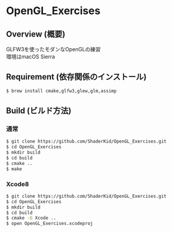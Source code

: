 # OpenGL_Exercises

## Overview (概要)
GLFW3を使ったモダンなOpenGLの練習  
環境はmacOS Sierra

## Requirement (依存関係のインストール)
```sh
$ brew install cmake,glfw3,glew,glm,assimp
```
	
## Build (ビルド方法)
### 通常
```sh
$ git clone https://github.com/ShaderKid/OpenGL_Exercises.git
$ cd OpenGL_Exercises
$ mkdir build
$ cd build
$ cmake ..
$ make
```

### Xcode8
```sh
$ git clone https://github.com/ShaderKid/OpenGL_Exercises.git
$ cd OpenGL_Exercises
$ mkdir build
$ cd build
$ cmake -G Xcode ..
$ open OpenGL_Exercises.xcodeproj
```